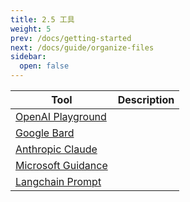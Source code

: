 ```yaml
---
title: 2.5 工具
weight: 5
prev: /docs/getting-started
next: /docs/guide/organize-files
sidebar:
  open: false
---
```




| Tool | Description |
| --- | --- |
| [OpenAI Playground](https://platform.openai.com/playground) | |
| [Google Bard](https://bard.google.com/) |  |
| [Anthropic Claude](https://claude.ai/chats) |  |
| [Microsoft Guidance](https://github.com/microsoft/guidance) |  |
| [Langchain Prompt](https://python.langchain.com/docs/modules/model_io/prompts/) |  |